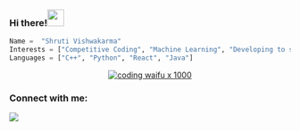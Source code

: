 ### Hi there!<img src="https://media.tenor.com/images/c4f9807829ab85eaf07682511cf12a1c/tenor.gif" width="30px">


```python
Name =  "Shruti Vishwakarma"
Interests = ["Competitive Coding", "Machine Learning", "Developing to solve real-world problems"]
Languages = ["C++", "Python", "React", "Java"]
```

<div align=center>
  
[![coding waifu x 1000](https://media0.giphy.com/media/v1.Y2lkPTc5MGI3NjExbmQ5cjF5d2dueGdqcXVjeXA0cjQ3NG5hd3ZteXN0NHl6M3ZiY2w1ZCZlcD12MV9pbnRlcm5hbF9naWZfYnlfaWQmY3Q9Zw/NytMLKyiaIh6VH9SPm/giphy.gif)]([[https://github.com/shrutz2])
</div>


### Connect with me:
<div align=left>
<a href="https://www.linkedin.com/in/shruti-v-193146271/" alt="Shruti Vishwakarma | LinkedIn"><img src="https://img.icons8.com/fluent/48/000000/linkedin.png" ></a> &nbsp;
</div>
